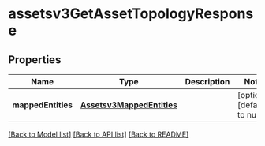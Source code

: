 # assetsv3GetAssetTopologyResponse

## Properties
Name | Type | Description | Notes
------------ | ------------- | ------------- | -------------
**mappedEntities** | [**Assetsv3MappedEntities**](Assetsv3MappedEntities.md) |  | [optional] [default to null]

[[Back to Model list]](../README.md#documentation-for-models) [[Back to API list]](../README.md#documentation-for-api-endpoints) [[Back to README]](../README.md)


